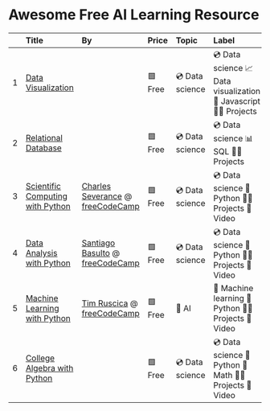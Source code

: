 # Awesome Free AI Learning Resource




|    | Title                                                                                                               | By                                                                                                                                  | Price   | Topic           | Label                                                            | Type          | Certificate                                                                                                                                                                                                                                                                                                                                                                                                                                                                                                                                                                                                                                                                                             | Language   | Level       | Licence   |
|---:|:--------------------------------------------------------------------------------------------------------------------|:------------------------------------------------------------------------------------------------------------------------------------|:--------|:----------------|:-----------------------------------------------------------------|:--------------|:--------------------------------------------------------------------------------------------------------------------------------------------------------------------------------------------------------------------------------------------------------------------------------------------------------------------------------------------------------------------------------------------------------------------------------------------------------------------------------------------------------------------------------------------------------------------------------------------------------------------------------------------------------------------------------------------------------|:-----------|:------------|:----------|
|  1 | <a href="https://www.freecodecamp.org/learn/data-visualization/">Data Visualization</a>                             |                                                                                                                                     | 🟩 Free | 💿 Data science | 💿 Data science 📈 Data visualization 🫙 Javascript 👨‍🏫 Projects | 🟩 Self-paced | <svg t="1690848852144" class="icon" viewBox="0 0 1024 1024" version="1.1" xmlns="http://www.w3.org/2000/svg" p-id="7842" width="32" height="32"><path d="M511.75543 62.584384c-247.815085 0-448.708512 200.659089-448.708512 448.186625 0 247.52549 200.893426 448.185602 448.708512 448.185602 247.814062 0 448.707488-200.659089 448.707488-448.185602C960.462918 263.243473 759.569492 62.584384 511.75543 62.584384L511.75543 62.584384zM406.268934 739.938386l-35.823903-35.779901 0.11768-0.116657L174.825724 508.533039l35.82288-35.780925 195.736986 195.507766 378.618177-378.179179 35.82595 35.780925L406.268934 739.938386 406.268934 739.938386z" fill="#1afa29" p-id="7843"></path></svg> | 🇺🇸 English | 🟩 Beginner |           |
|  2 | <a href="https://www.freecodecamp.org/learn/relational-database/">Relational Database</a>                           |                                                                                                                                     | 🟩 Free | 💿 Data science | 💿 Data science 📊 SQL 👨‍🏫 Projects                             | 🟩 Self-paced | <svg t="1690848852144" class="icon" viewBox="0 0 1024 1024" version="1.1" xmlns="http://www.w3.org/2000/svg" p-id="7842" width="32" height="32"><path d="M511.75543 62.584384c-247.815085 0-448.708512 200.659089-448.708512 448.186625 0 247.52549 200.893426 448.185602 448.708512 448.185602 247.814062 0 448.707488-200.659089 448.707488-448.185602C960.462918 263.243473 759.569492 62.584384 511.75543 62.584384L511.75543 62.584384zM406.268934 739.938386l-35.823903-35.779901 0.11768-0.116657L174.825724 508.533039l35.82288-35.780925 195.736986 195.507766 378.618177-378.179179 35.82595 35.780925L406.268934 739.938386 406.268934 739.938386z" fill="#1afa29" p-id="7843"></path></svg> | 🇺🇸 English | 🟩 Beginner |           |
|  3 | <a href="https://www.freecodecamp.org/learn/scientific-computing-with-python/">Scientific Computing with Python</a> | <a href="https://www.linkedin.com/in/charlesseverance/">Charles Severance</a> @ <a href="https://freecodecamp.org">freeCodeCamp</a> | 🟩 Free | 💿 Data science | 💿 Data science 🐍 Python 👨‍🏫 Projects 🎥 Video                 | 🟩 Self-paced | <svg t="1690848852144" class="icon" viewBox="0 0 1024 1024" version="1.1" xmlns="http://www.w3.org/2000/svg" p-id="7842" width="32" height="32"><path d="M511.75543 62.584384c-247.815085 0-448.708512 200.659089-448.708512 448.186625 0 247.52549 200.893426 448.185602 448.708512 448.185602 247.814062 0 448.707488-200.659089 448.707488-448.185602C960.462918 263.243473 759.569492 62.584384 511.75543 62.584384L511.75543 62.584384zM406.268934 739.938386l-35.823903-35.779901 0.11768-0.116657L174.825724 508.533039l35.82288-35.780925 195.736986 195.507766 378.618177-378.179179 35.82595 35.780925L406.268934 739.938386 406.268934 739.938386z" fill="#1afa29" p-id="7843"></path></svg> | 🇺🇸 English | 🟩 Beginner |           |
|  4 | <a href="https://www.freecodecamp.org/learn/data-analysis-with-python/">Data Analysis with Python</a>               | <a href="https://www.linkedin.com/in/santiagobasulto">Santiago Basulto</a> @ <a href="https://freecodecamp.org">freeCodeCamp</a>    | 🟩 Free | 💿 Data science | 💿 Data science 🐍 Python 👨‍🏫 Projects 🎥 Video                 | 🟩 Self-paced | <svg t="1690848852144" class="icon" viewBox="0 0 1024 1024" version="1.1" xmlns="http://www.w3.org/2000/svg" p-id="7842" width="32" height="32"><path d="M511.75543 62.584384c-247.815085 0-448.708512 200.659089-448.708512 448.186625 0 247.52549 200.893426 448.185602 448.708512 448.185602 247.814062 0 448.707488-200.659089 448.707488-448.185602C960.462918 263.243473 759.569492 62.584384 511.75543 62.584384L511.75543 62.584384zM406.268934 739.938386l-35.823903-35.779901 0.11768-0.116657L174.825724 508.533039l35.82288-35.780925 195.736986 195.507766 378.618177-378.179179 35.82595 35.780925L406.268934 739.938386 406.268934 739.938386z" fill="#1afa29" p-id="7843"></path></svg> | 🇺🇸 English | 🟩 Beginner |           |
|  5 | <a href="https://www.freecodecamp.org/learn/machine-learning-with-python/">Machine Learning with Python</a>         | <a href="https://www.linkedin.com/in/tim-ruscica/">Tim Ruscica</a> @ <a href="https://freecodecamp.org">freeCodeCamp</a>            | 🟩 Free | 🤖 AI           | 🧠 Machine learning 🐍 Python 👨‍🏫 Projects 🎥 Video             | 🟩 Self-paced | <svg t="1690848852144" class="icon" viewBox="0 0 1024 1024" version="1.1" xmlns="http://www.w3.org/2000/svg" p-id="7842" width="32" height="32"><path d="M511.75543 62.584384c-247.815085 0-448.708512 200.659089-448.708512 448.186625 0 247.52549 200.893426 448.185602 448.708512 448.185602 247.814062 0 448.707488-200.659089 448.707488-448.185602C960.462918 263.243473 759.569492 62.584384 511.75543 62.584384L511.75543 62.584384zM406.268934 739.938386l-35.823903-35.779901 0.11768-0.116657L174.825724 508.533039l35.82288-35.780925 195.736986 195.507766 378.618177-378.179179 35.82595 35.780925L406.268934 739.938386 406.268934 739.938386z" fill="#1afa29" p-id="7843"></path></svg> | 🇺🇸 English | 🟩 Beginner |           |
|  6 | <a href="https://www.freecodecamp.org/learn/college-algebra-with-python/">College Algebra with Python</a>           |                                                                                                                                     | 🟩 Free | 💿 Data science | 💿 Data science 🐍 Python 🧮 Math 👨‍🏫 Projects 🎥 Video         | 🟩 Self-paced | <svg t="1690848852144" class="icon" viewBox="0 0 1024 1024" version="1.1" xmlns="http://www.w3.org/2000/svg" p-id="7842" width="32" height="32"><path d="M511.75543 62.584384c-247.815085 0-448.708512 200.659089-448.708512 448.186625 0 247.52549 200.893426 448.185602 448.708512 448.185602 247.814062 0 448.707488-200.659089 448.707488-448.185602C960.462918 263.243473 759.569492 62.584384 511.75543 62.584384L511.75543 62.584384zM406.268934 739.938386l-35.823903-35.779901 0.11768-0.116657L174.825724 508.533039l35.82288-35.780925 195.736986 195.507766 378.618177-378.179179 35.82595 35.780925L406.268934 739.938386 406.268934 739.938386z" fill="#1afa29" p-id="7843"></path></svg> | 🇺🇸 English | 🟩 Beginner |           |

